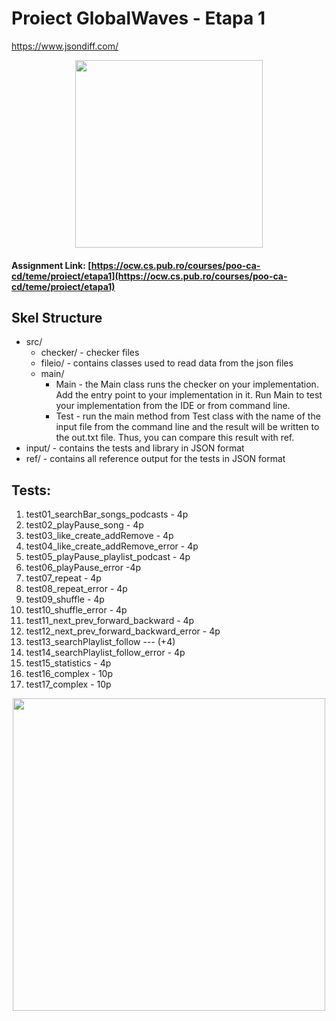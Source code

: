 # Proiect GlobalWaves  - Etapa 1
https://www.jsondiff.com/
<div align="center"><img src="https://tenor.com/view/listening-to-music-spongebob-gif-8009182.gif" width="300px"></div>

#### Assignment Link: [https://ocw.cs.pub.ro/courses/poo-ca-cd/teme/proiect/etapa1](https://ocw.cs.pub.ro/courses/poo-ca-cd/teme/proiect/etapa1)


## Skel Structure

* src/
  * checker/ - checker files
  * fileio/ - contains classes used to read data from the json files
  * main/
      * Main - the Main class runs the checker on your implementation. Add the entry point to your implementation in it. Run Main to test your implementation from the IDE or from command line.
      * Test - run the main method from Test class with the name of the input file from the command line and the result will be written
        to the out.txt file. Thus, you can compare this result with ref.
* input/ - contains the tests and library in JSON format
* ref/ - contains all reference output for the tests in JSON format

## Tests:
1. test01_searchBar_songs_podcasts - 4p
2. test02_playPause_song - 4p
3. test03_like_create_addRemove - 4p
4. test04_like_create_addRemove_error - 4p
5. test05_playPause_playlist_podcast - 4p
6. test06_playPause_error -4p
7. test07_repeat - 4p
8. test08_repeat_error - 4p
9. test09_shuffle - 4p
10. test10_shuffle_error - 4p
11. test11_next_prev_forward_backward - 4p
12. test12_next_prev_forward_backward_error - 4p
13. test13_searchPlaylist_follow ---  (+4)
14. test14_searchPlaylist_follow_error - 4p
15. test15_statistics - 4p
16. test16_complex - 10p
17. test17_complex - 10p

<div align="center"><img src="https://tenor.com/view/homework-time-gif-24854817.gif" width="500px"></div>
